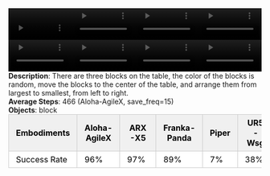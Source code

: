 <!DOCTYPE html>
<html lang="en">
<body>
    <div style="display: flex;">
        <video src="../task_video_clean/blocks_ranking_size/aloha-agilex_head.mp4" controls loop muted autoplay style="width: 25%;"></video>
        <video src="../task_video_clean/blocks_ranking_size/franka-panda_head.mp4" controls loop muted autoplay style="width: 25%;"></video>
        <video src="../task_video_clean/blocks_ranking_size/ARX-X5_head.mp4" controls loop muted autoplay style="width: 25%;"></video>
        <video src="../task_video_clean/blocks_ranking_size/ur5-wsg_head.mp4" controls loop muted autoplay style="width: 25%;"></video>
    </div>
    <div style="display: flex;">
        <video src="../task_video_clean/blocks_ranking_size/aloha-agilex_world.mp4" controls loop muted autoplay style="width: 25%;"></video>
        <video src="../task_video_clean/blocks_ranking_size/franka-panda_world.mp4" controls loop muted autoplay style="width: 25%;"></video>
        <video src="../task_video_clean/blocks_ranking_size/ARX-X5_world.mp4" controls loop muted autoplay style="width: 25%;"></video>
        <video src="../task_video_clean/blocks_ranking_size/ur5-wsg_world.mp4" controls loop muted autoplay style="width: 25%;"></video>
    </div>
    <b>Description</b>: There are three blocks on the table, the color of the blocks is random, move the blocks to the center of the table, and arrange them from largest to smallest, from left to right.<br>
    <b>Average Steps</b>: 466 (Aloha-AgileX, save_freq=15)<br>
    <b>Objects</b>: block<br>
    <table style="margin:0 auto;border-collapse:collapse;width:auto;min-width:180px;background-color:white;">
        <thead>
            <tr style="background:#f0f0f0;">
                <th style="border:1px solid #ccc;padding:6px 14px;color:black;">Embodiments</th>
                <th style="border:1px solid #ccc;padding:6px 14px;color:black;">Aloha-AgileX</th>
                <th style="border:1px solid #ccc;padding:6px 14px;color:black;">ARX-X5</th>
                <th style="border:1px solid #ccc;padding:6px 14px;color:black;">Franka-Panda</th>
                <th style="border:1px solid #ccc;padding:6px 14px;color:black;">Piper</th>
                <th style="border:1px solid #ccc;padding:6px 14px;color:black;">UR5-Wsg</th>
            </tr>
        </thead>
        <tbody>
            <tr style="background:white;">
                <td style="border:1px solid #ccc;padding:6px 14px;color:black;">Success Rate</td>
                <td style="border:1px solid #ccc;padding:6px 14px;color:black;">96%</td>
                <td style="border:1px solid #ccc;padding:6px 14px;color:black;">97%</td>
                <td style="border:1px solid #ccc;padding:6px 14px;color:black;">89%</td>
                <td style="border:1px solid #ccc;padding:6px 14px;color:black;">7%</td>
                <td style="border:1px solid #ccc;padding:6px 14px;color:black;">38%</td>
            </tr>
        </tbody>
    </table>
</body>
</html>
